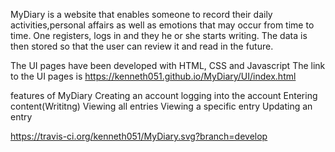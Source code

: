 MyDiary
is a website that enables someone to record their daily activities,personal affairs as well as emotions that may occur from time to time. One registers, logs in and they he or she starts writing.
 The data is then stored so that the user can review it and read in the future.

 The UI pages have been developed with HTML, CSS and Javascript
 The link to the UI pages is https://kenneth051.github.io/MyDiary/UI/index.html

 features of MyDiary
 Creating an account
 logging into the account
 Entering content(Writitng)
 Viewing all entries
 Viewing a specific entry
 Updating an entry 
 
 
 https://travis-ci.org/kenneth051/MyDiary.svg?branch=develop

